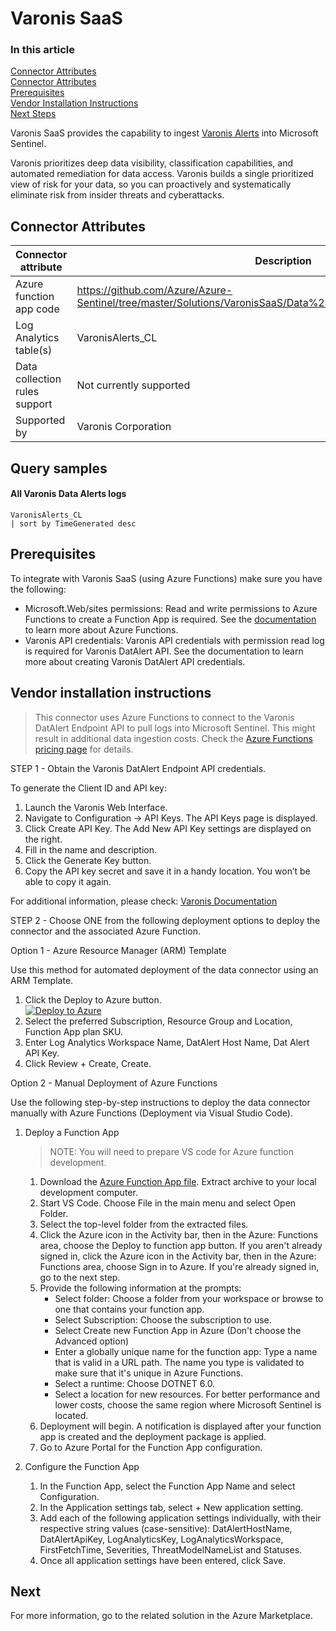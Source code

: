 # Varonis SaaS

### In this article
[Connector Attributes](#connector-attributes)\
[Connector Attributes](#query-samples)\
[Prerequisites](#prerequisites)\
[Vendor Installation Instructions](#vendor-installation-instructions)\
[Next Steps](#next-steps)

Varonis SaaS provides the capability to ingest [Varonis Alerts](https://www.varonis.com/products/datalert) into Microsoft Sentinel.

Varonis prioritizes deep data visibility, classification capabilities, and automated remediation for data access. Varonis builds a single prioritized view of risk for your data, so you can proactively and systematically eliminate risk from insider threats and cyberattacks.

## Connector Attributes
| Connector attribute           | Description                                   |
| ----------------------------- | --------------------------------------------- |
| Azure function app code       | https://github.com/Azure/Azure-Sentinel/tree/master/Solutions/VaronisSaaS/Data%20Connectors/VaronisSaaSFunction |
| Log Analytics table(s)        | VaronisAlerts_CL                              |
| Data collection rules support | Not currently supported                       |
| Supported by                  | Varonis Corporation                           |

## Query samples
#### All Varonis Data Alerts logs

```kusto
VaronisAlerts_CL
| sort by TimeGenerated desc
```

## Prerequisites
To integrate with Varonis SaaS (using Azure Functions) make sure you have the following:
- Microsoft.Web/sites permissions: Read and write permissions to Azure Functions to create a Function App is required. See the [documentation](https://learn.microsoft.com/azure/azure-functions/) to learn more about Azure Functions.
- Varonis API credentials: Varonis API credentials with permission read log is required for Varonis DatAlert API. See the documentation to learn more about creating Varonis DatAlert API credentials.

## Vendor installation instructions
>This connector uses Azure Functions to connect to the Varonis DatAlert Endpoint API to pull logs into Microsoft Sentinel. This might result in additional data ingestion costs. Check the [Azure Functions pricing page](https://azure.microsoft.com/pricing/details/functions/) for details.

STEP 1 - Obtain the Varonis DatAlert Endpoint API credentials.

To generate the Client ID and API key:

1. Launch the Varonis Web Interface.
2. Navigate to Configuration -> API Keys. The API Keys page is displayed.
3. Click Create API Key. The Add New API Key settings are displayed on the right.
4. Fill in the name and description.
5. Click the Generate Key button.
6. Copy the API key secret and  save it in a handy location. You won’t be able to copy it again.

For additional information, please check: [Varonis Documentation](https://help.varonis.com/s/document-item?bundleId=ami1661784208197&topicId=emp1703144742927.html&_LANG=enus)


STEP 2 - Choose ONE from the following deployment options to deploy the connector and the associated Azure Function.

Option 1 - Azure Resource Manager (ARM) Template

Use this method for automated deployment of the data connector using an ARM Template.

1. Click the Deploy to Azure button.\
[![Deploy to Azure](https://aka.ms/deploytoazurebutton)](https://portal.azure.com/#create/Microsoft.Template/uri/https%3A%2F%2Fraw.githubusercontent.com%2FAzure%2FAzure-Sentinel%2Fmaster%2FSolutions%2FVaronisSaaS%2FData%2520Connectors%2Fazuredeploy.json)
2. Select the preferred Subscription, Resource Group and Location, Function App plan SKU.
3. Enter Log Analytics Workspace Name, DatAlert Host Name, Dat Alert API Key.
4. Click Review + Create, Create.

Option 2 - Manual Deployment of Azure Functions

Use the following step-by-step instructions to deploy the data connector manually with Azure Functions (Deployment via Visual Studio Code).

1. Deploy a Function App

    >NOTE: You will need to prepare VS code for Azure function development.

    1. Download the [Azure Function App file](https://raw.githubusercontent.com/Azure/Azure-Sentinel/master/Solutions/VaronisSaaS/Data%20Connectors/Varonis.Sentinel.Functions.zip). Extract archive to your local development computer.
    2. Start VS Code. Choose File in the main menu and select Open Folder.
    3. Select the top-level folder from the extracted files.
    4. Click the Azure icon in the Activity bar, then in the Azure: Functions area, choose the Deploy to function app button. If you aren't already signed in, click the Azure icon in the Activity bar, then in the Azure: Functions area, choose Sign in to Azure. If you're already signed in, go to the next step.
    5. Provide the following information at the prompts:
        - Select folder: Choose a folder from your workspace or browse to one that contains your function app.
        - Select Subscription: Choose the subscription to use.
        - Select Create new Function App in Azure (Don't choose the Advanced option)
        - Enter a globally unique name for the function app: Type a name that is valid in a URL path. The name you type is validated to make sure that it's unique in Azure Functions.
        - Select a runtime: Choose DOTNET 6.0.
        - Select a location for new resources. For better performance and lower costs, choose the same region where Microsoft Sentinel is located.
    6. Deployment will begin. A notification is displayed after your function app is created and the deployment package is applied.
    7. Go to Azure Portal for the Function App configuration.

2. Configure the Function App

    1. In the Function App, select the Function App Name and select Configuration.
    2. In the Application settings tab, select + New application setting.
    3. Add each of the following application settings individually, with their respective string values (case-sensitive): DatAlertHostName, DatAlertApiKey, LogAnalyticsKey, LogAnalyticsWorkspace, FirstFetchTime, Severities, ThreatModelNameList and Statuses.
    4. Once all application settings have been entered, click Save.

## Next
For more information, go to the related solution in the Azure Marketplace.